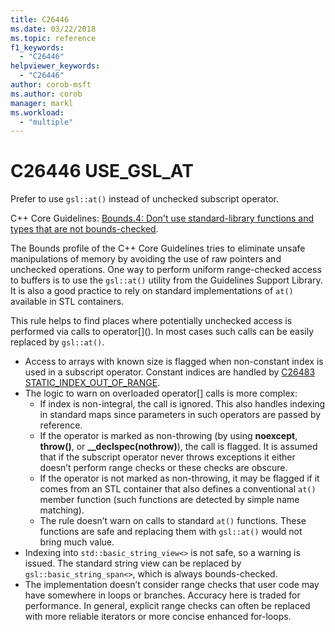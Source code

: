 ```yaml
---
title: C26446
ms.date: 03/22/2018
ms.topic: reference
f1_keywords:
  - "C26446"
helpviewer_keywords:
  - "C26446"
author: corob-msft
ms.author: corob
manager: markl
ms.workload:
  - "multiple"
---
```

# C26446 USE_GSL_AT

Prefer to use `gsl::at()` instead of unchecked subscript operator.

C++ Core Guidelines: [Bounds.4: Don't use standard-library functions and types that are not bounds-checked](https://github.com/isocpp/CppCoreGuidelines/blob/master/CppCoreGuidelines.md#probounds-bounds-safety-profile).

The Bounds profile of the C++ Core Guidelines tries to eliminate unsafe manipulations of memory by avoiding the use of raw pointers and unchecked operations. One way to perform uniform range-checked access to buffers is to use the `gsl::at()` utility from the Guidelines Support Library. It is also a good practice to rely on standard implementations of `at()` available in STL containers.

This rule helps to find places where potentially unchecked access is performed via calls to operator\[](). In most cases such calls can be easily replaced by `gsl::at()`.

- Access to arrays with known size is flagged when non-constant index is used in a subscript operator. Constant indices are handled by [C26483 STATIC_INDEX_OUT_OF_RANGE](c26483.md).
- The logic to warn on overloaded operator[] calls is more complex:
  - If index is non-integral, the call is ignored. This also handles indexing in standard maps since parameters in such operators are passed by reference.
  - If the operator is marked as non-throwing (by using **noexcept**, **throw()**, or **__declspec(nothrow)**), the call is flagged. It is assumed that if the subscript operator never throws exceptions it either doesn’t perform range checks or these checks are obscure.
  - If the operator is not marked as non-throwing, it may be flagged if it comes from an STL container that also defines a conventional `at()` member function (such functions are detected by simple name matching).
  - The rule doesn’t warn on calls to standard `at()` functions. These functions are safe and replacing them with `gsl::at()` would not bring much value.
- Indexing into `std::basic_string_view<>` is not safe, so a warning is issued. The standard string view can be replaced by `gsl::basic_string_span<>`, which is always bounds-checked.
- The implementation doesn’t consider range checks that user code may have somewhere in loops or branches. Accuracy here is traded for performance. In general, explicit range checks can often be replaced with more reliable iterators or more concise enhanced for-loops.
